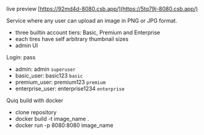 live preview [https://92md4d-8080.csb.app/](https://5tq79j-8080.csb.app/)

Service where any user can upload an image in PNG or JPG format. 
-  three builtin account tiers: Basic, Premium and Enterprise
-  each tires have self arbitrary thumbnail sizes
-  admin UI

Login: pass
- admin: admin  ```superuser```
- basic_user: basic123  ```basic```
- premium_user: premium123 ```premium```
- enterprise_user: enterprise1234 ```enterprise```


Quiq build with docker
- clone repository 
- docker build -t image_name .
- docker run -p 8080:8080 image_name
